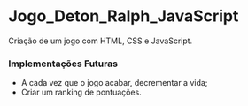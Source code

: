 # Jogo_Deton_Ralph_JavaScript
Criação de um jogo com HTML, CSS e JavaScript.

### Implementações Futuras
- A cada vez que o jogo acabar, decrementar a vida;
- Criar um ranking de pontuações.

